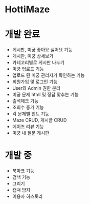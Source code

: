# HottiMaze

# 개발 완료
- 게시판, 미궁 좋아요 싫어요 기능
- 게시판, 미궁 상세보기
- 카테고리별로 게시판 나누기
- 미궁 업로드 기능
- 업로드 된 미궁 관리자가 확인하는 기능
- 회원가입 및 로그인 기능
- User와 Admin 권한 분리
- 미궁 문제 html 및 정답 맞추는 기능
- 출석체크 기능
- 조회수 증가 기능
- 각 문제별 힌트 기능
- Maze CRUD, 게시글 CRUD
- 메이즈 리뷰 기능
- 미궁 내 질문 게시판
# 개발 중
- 북마크 기능
- 검색 기능
- 그리기
- 캡쳐 방지
- 이용자 히스토리
